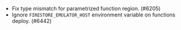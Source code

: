 - Fix type mismatch for parametrized function region. (#6205)
- Ignore `FIRESTORE_EMULATOR_HOST` environment variable on functions deploy. (#6442)
